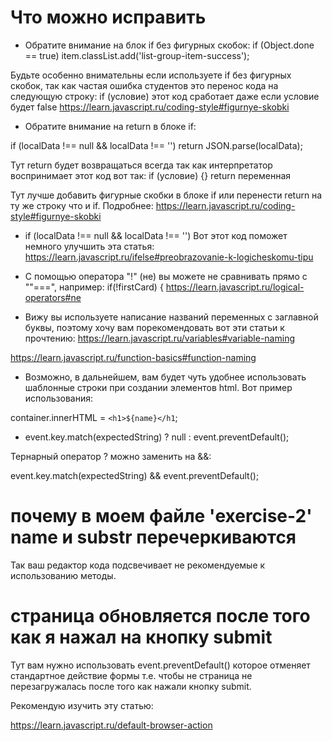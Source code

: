 # Что можно исправить
- Обратите внимание на блок if без фигурных скобок:
if (Object.done == true) item.classList.add('list-group-item-success');

Будьте особенно внимательны если используете if без фигурных скобок, так как частая ошибка студентов это перенос кода на следующую строку:
if (условие)
  этот код сработает даже если условие будет false
https://learn.javascript.ru/coding-style#figurnye-skobki

- Обратите внимание на return в блоке if:

if (localData !== null && localData !== '')
    return JSON.parse(localData);

Тут return будет возвращаться всегда так как интерпретатор воспринимает этот код вот так:
if (условие) {}
return переменная

Тут лучше  добавить фигурные скобки в блоке if или перенести  return на ту же строку что и if. Подробнее:
https://learn.javascript.ru/coding-style#figurnye-skobki

- if (localData !== null && localData !== '')
Вот этот код поможет немного улучшить эта статья:
https://learn.javascript.ru/ifelse#preobrazovanie-k-logicheskomu-tipu

- С помощью оператора "!" (не) вы можете не сравнивать прямо с ""===", например:
if(!firstCard) {
https://learn.javascript.ru/logical-operators#ne

- Вижу вы используете написание названий переменных с заглавной буквы,  поэтому хочу вам порекомендовать вот эти статьи к прочтению:
https://learn.javascript.ru/variables#variable-naming

https://learn.javascript.ru/function-basics#function-naming

- Возможно, в дальнейшем, вам будет чуть удобнее использовать шаблонные строки при создании элементов html. Вот пример использования:

container.innerHTML = `<h1>${name}</h1`;

- event.key.match(expectedString) ? null : event.preventDefault();

Тернарный оператор ? можно заменить на &&:

event.key.match(expectedString) && event.preventDefault();


# почему в моем файле 'exercise-2' name и substr перечеркиваются
Так ваш редактор кода подсвечивает не рекомендуемые к использованию методы.

# страница обновляется после того как я нажал на кнопку submit
Тут вам нужно использовать event.preventDefault() которое отменяет стандартное действие формы т.е. чтобы не страница не перезагружалась после того как нажали кнопку submit.

Рекомендую изучить эту статью:

https://learn.javascript.ru/default-browser-action
